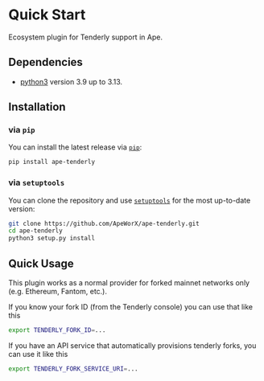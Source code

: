 # Quick Start

Ecosystem plugin for Tenderly support in Ape.

## Dependencies

- [python3](https://www.python.org/downloads) version 3.9 up to 3.13.

## Installation

### via `pip`

You can install the latest release via [`pip`](https://pypi.org/project/pip/):

```bash
pip install ape-tenderly
```

### via `setuptools`

You can clone the repository and use [`setuptools`](https://github.com/pypa/setuptools) for the most up-to-date version:

```bash
git clone https://github.com/ApeWorX/ape-tenderly.git
cd ape-tenderly
python3 setup.py install
```

## Quick Usage

This plugin works as a normal provider for forked mainnet networks only (e.g. Ethereum, Fantom, etc.).

If you know your fork ID (from the Tenderly console) you can use that like this

```sh
export TENDERLY_FORK_ID=...
```

If you have an API service that automatically provisions tenderly forks, you can use it like this

```sh
export TENDERLY_FORK_SERVICE_URI=...
```
